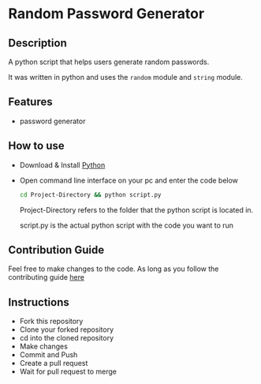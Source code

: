 # Random Password Generator

## **Description**

A python script that helps users generate random passwords.

It was written in python and uses the `random` module and `string` module.

## **Features**

- password generator

## **How to use**

- Download & Install [Python](https://python.org)
- Open command line interface on your pc and enter the code below

    ```bash
    cd Project-Directory && python script.py
    ```

    Project-Directory refers to the folder that the python script is located in.

    script.py is the actual python script with the code you want to run

## **Contribution Guide**

Feel free to make changes to the code. As long as you follow the contributing guide [here]()

## **Instructions**

- Fork this repository
- Clone your forked repository
- cd into the cloned repository
- Make changes
- Commit and Push
- Create a pull request
- Wait for pull request to merge
